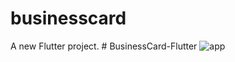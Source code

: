 # businesscard

A new Flutter project.
#   B u s i n e s s C a r d - F l u t t e r 
 
![app](https://github.com/NitiponZZZZ/BusinessCard-Flutter/assets/109139000/d87cdf3c-a6fe-4df0-8860-021ebf01bf39)

